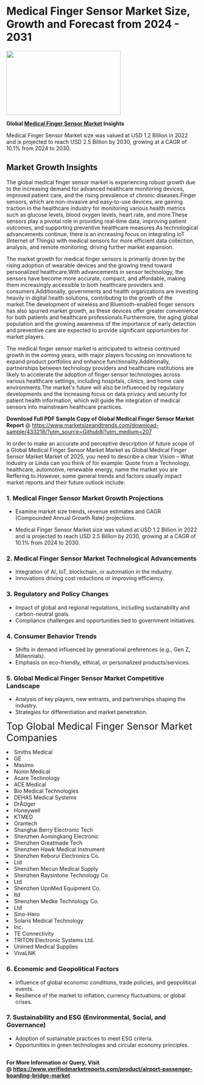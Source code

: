 <H1>Medical Finger Sensor Market Size, Growth and Forecast from 2024 - 2031</H1><img class="aligncenter size-medium wp-image-584254" src="https://thirdeyenews.in/wp-content/uploads/2024/09/Global-Market-Research-300x168.jpeg" alt="" width="300" height="168" /><p><strong>Global&nbsp;<a href="https://www.marketsizeandtrends.com/download-sample/433218/?utm_source=Github8j?utm_medium=207">Medical Finger Sensor Market</a> Insights</strong></p><p>Medical Finger Sensor Market size was valued at USD 1.2 Billion in 2022 and is projected to reach USD 2.5 Billion by 2030, growing at a CAGR of 10.1% from 2024 to 2030.</p><p><h2>Market Growth Insights</h2> <p>The global medical finger sensor market is experiencing robust growth due to the increasing demand for advanced healthcare monitoring devices, improved patient care, and the rising prevalence of chronic diseases.Finger sensors, which are non-invasive and easy-to-use devices, are gaining traction in the healthcare industry for monitoring various health metrics such as glucose levels, blood oxygen levels, heart rate, and more.These sensors play a pivotal role in providing real-time data, improving patient outcomes, and supporting preventive healthcare measures.As technological advancements continue, there is an increasing focus on integrating IoT (Internet of Things) with medical sensors for more efficient data collection, analysis, and remote monitoring, driving further market expansion.</p> <p>The market growth for medical finger sensors is primarily driven by the rising adoption of wearable devices and the growing trend toward personalized healthcare.With advancements in sensor technology, the sensors have become more accurate, compact, and affordable, making them increasingly accessible to both healthcare providers and consumers.Additionally, governments and health organizations are investing heavily in digital health solutions, contributing to the growth of the market.The development of wireless and Bluetooth-enabled finger sensors has also spurred market growth, as these devices offer greater convenience for both patients and healthcare professionals.Furthermore, the aging global population and the growing awareness of the importance of early detection and preventive care are expected to provide significant opportunities for market players.<p>The medical finger sensor market is anticipated to witness continued growth in the coming years, with major players focusing on innovations to expand product portfolios and enhance functionality.Additionally, partnerships between technology providers and healthcare institutions are likely to accelerate the adoption of finger sensor technologies across various healthcare settings, including hospitals, clinics, and home care environments.The market's future will also be influenced by regulatory developments and the increasing focus on data privacy and security for patient health information, which will guide the integration of medical sensors into mainstream healthcare practices.</p> <p><span class=""><strong>Download Full PDF Sample Copy of Global Medical Finger Sensor Market Report</strong> @ <a href="https://www.marketsizeandtrends.com/download-sample/433218/?utm_source=Github8j?utm_medium=207" target="_blank">https://www.marketsizeandtrends.com/download-sample/433218/?utm_source=Github8j?utm_medium=207</a></span></p><p>In order to make an accurate and perceptive description of future scope of a Global&nbsp;Medical Finger Sensor Market Market as Global&nbsp;Medical Finger Sensor Market Market of 2025, you need to describe a clear Vision &ndash; What Industry or Linda can you think of for example: Quote from a Technology, healthcare, automotive, renewable energy, name the market you are Reffering to.However, some general trends and factors usually impact market reports and their future outlook include:</p><h3>1.&nbsp;<strong>Medical Finger Sensor Market Growth Projections</strong></h3><ul><li>Examine market size trends, revenue estimates and CAGR (Compounded Annual Growth Rate) projections.</li><li><p>Medical Finger Sensor Market size was valued at USD 1.2 Billion in 2022 and is projected to reach USD 2.5 Billion by 2030, growing at a CAGR of 10.1% from 2024 to 2030.</p></li></ul><h3>2.&nbsp;<strong>Medical Finger Sensor Market Technological Advancements</strong></h3><ul><li>Integration of AI, IoT, blockchain, or automation in the industry.</li><li>Innovations driving cost reductions or improving efficiency.</li></ul><h3>3.&nbsp;<strong>Regulatory and Policy Changes</strong></h3><ul><li>Impact of global and regional regulations, including sustainability and carbon-neutral goals.</li><li>Compliance challenges and opportunities tied to government initiatives.</li></ul><h3>4.&nbsp;<strong>Consumer Behavior Trends</strong></h3><ul><li>Shifts in demand influenced by generational preferences (e.g., Gen Z, Millennials).</li><li>Emphasis on eco-friendly, ethical, or personalized products/services.</li></ul><h3>5.&nbsp;<strong>Global Medical Finger Sensor Market Competitive Landscape</strong></h3><ul><li>Analysis of key players, new entrants, and partnerships shaping the industry.</li><li>Strategies for differentiation and market penetration.</li></ul><p data-pm-slice="1 1 []"><span style="color: inherit; font-family: inherit; font-size: 25px;">Top Global Medical Finger Sensor Market Companies</span></p><div class="" data-test-id=""><p><li>Smiths Medical</li><li> GE</li><li> Masimo</li><li> Nonin Medical</li><li> Acare Technology</li><li> ACE Medical</li><li> Bio Medical Technologies</li><li> DEHAS Medical Systems</li><li> DrÃ¤ger</li><li> Honeywell</li><li> KTMED</li><li> Orantech</li><li> Shanghai Berry Electronic Tech</li><li> Shenzhen Aomingkang Electronic</li><li> Shenzhen Greatmade Tech</li><li> Shenzhen Hawk Medical Instrument</li><li> Shenzhen Keborui Electronics Co.</li><li> Ltd</li><li> Shenzhen Mecun Medical Supply</li><li> Shenzhen Raysintone Technology Co.</li><li>Ltd</li><li> Shenzhen UpnMed Equipment Co.</li><li>ltd</li><li> Shenzhen Medke Technology Co.</li><li> Ltd</li><li> Sino-Hero</li><li> Solaris Medical Technology</li><li> Inc.</li><li> TE Connectivity</li><li> TRITON Electronic Systems Ltd.</li><li> Unimed Medical Supplies</li><li> VivaLNK</li></p></div><h3>6.&nbsp;<strong>Economic and Geopolitical Factors</strong></h3><ul><li>Influence of global economic conditions, trade policies, and geopolitical events.</li><li>Resilience of the market to inflation, currency fluctuations, or global crises.</li></ul><h3>7.&nbsp;<strong>Sustainability and ESG (Environmental, Social, and Governance)</strong></h3><ul><li>Adoption of sustainable practices to meet ESG criteria.</li><li>Opportunities in green technologies and circular economy principles.</li></ul><h2><strong style="font-size: 14px;">For More Information or Query, Visit @&nbsp;</strong><a style="background-color: #ffffff; font-size: 14px;" href="https://www.marketsizeandtrends.com/report/medical-finger-sensor-market/" target="_blank">https://www.verifiedmarketreports.com/product/airport-passenger-boarding-bridge-market</a></h2>